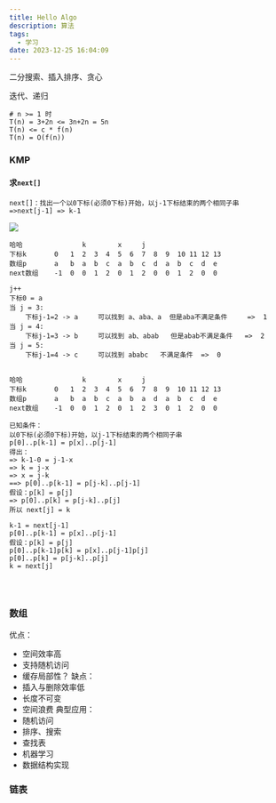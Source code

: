 ```yaml
---
title: Hello Algo
description: 算法
tags:
  - 学习
date: 2023-12-25 16:04:09
---
```



二分搜索、插入排序、贪心



迭代、递归


```
# n >= 1 时
T(n) = 3+2n <= 3n+2n = 5n
T(n) <= c * f(n)
T(n) = O(f(n))
```




### KMP


#### 求`next[]`

```
next[]：找出一个以0下标(必须0下标)开始，以j-1下标结束的两个相同子串
=>next[j-1] => k-1
```

![](https://s3.bmp.ovh/imgs/2023/12/28/114225dc0dc58919.png)

```
哈哈               k        x     j            
下标k       0   1  2  3  4  5  6  7  8  9  10 11 12 13
数组p       a   b  a  b  c  a  b  c  d  a  b  c  d  e
next数组    -1  0  0  1  2  0  1  2  0  0  1  2  0  0

j++
下标0 = a
当 j = 3:
	下标j-1=2 -> a     可以找到 a、aba、a  但是aba不满足条件     =>  1
当 j = 4:
	下标j-1=3 -> b     可以找到 ab、abab   但是abab不满足条件   =>  2
当 j = 5:
	下标j-1=4 -> c     可以找到 ababc   不满足条件  =>  0


哈哈               k        x     j            
下标k       0   1  2  3  4  5  6  7  8  9  10 11 12 13
数组p       a   b  a  b  c  a  b  a  d  a  b  c  d  e
next数组    -1  0  0  1  2  0  1  2  3  0  1  2  0  0

已知条件：
以0下标(必须0下标)开始，以j-1下标结束的两个相同子串
p[0]..p[k-1] = p[x]..p[j-1]
得出：
=> k-1-0 = j-1-x 
=> k = j-x
=> x = j-k
==> p[0]..p[k-1] = p[j-k]..p[j-1]
假设：p[k] = p[j]
=> p[0]..p[k] = p[j-k]..p[j]
所以 next[j] = k  

k-1 = next[j-1]
p[0]..p[k-1] = p[x]..p[j-1]
假设：p[k] = p[j]
p[0]..p[k-1]p[k] = p[x]..p[j-1]p[j]
p[0]..p[k] = p[j-k]..p[j]
k = next[j]




```



### 数组

优点：
- 空间效率高
- 支持随机访问
- 缓存局部性？
缺点：
- 插入与删除效率低
- 长度不可变  
- 空间浪费
典型应用：
- 随机访问
- 排序、搜索
- 查找表
- 机器学习
- 数据结构实现

### 链表